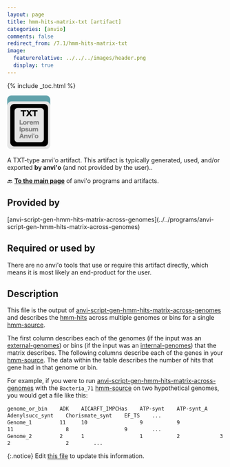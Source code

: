 ```yaml
---
layout: page
title: hmm-hits-matrix-txt [artifact]
categories: [anvio]
comments: false
redirect_from: /7.1/hmm-hits-matrix-txt
image:
  featurerelative: ../../../images/header.png
  display: true
---
```



{% include _toc.html %}


<img src="../../images/icons/TXT.png" alt="TXT" style="width:100px; border:none" />

A TXT-type anvi'o artifact. This artifact is typically generated, used, and/or exported **by anvi'o** (and not provided by the user)..

🔙 **[To the main page](../../)** of anvi'o programs and artifacts.

## Provided by


<p style="text-align: left" markdown="1"><span class="artifact-p">[anvi-script-gen-hmm-hits-matrix-across-genomes](../../programs/anvi-script-gen-hmm-hits-matrix-across-genomes)</span></p>


## Required or used by


There are no anvi'o tools that use or require this artifact directly, which means it is most likely an end-product for the user.


## Description

This file is the output of <span class="artifact-n">[anvi-script-gen-hmm-hits-matrix-across-genomes](/software/anvio/help/7.1/programs/anvi-script-gen-hmm-hits-matrix-across-genomes)</span> and describes the <span class="artifact-n">[hmm-hits](/software/anvio/help/7.1/artifacts/hmm-hits)</span> across multiple genomes or bins for a single <span class="artifact-n">[hmm-source](/software/anvio/help/7.1/artifacts/hmm-source)</span>. 

The first column describes each of the genomes (if the input was an <span class="artifact-n">[external-genomes](/software/anvio/help/7.1/artifacts/external-genomes)</span>) or bins (if the input was an <span class="artifact-n">[internal-genomes](/software/anvio/help/7.1/artifacts/internal-genomes)</span>) that the matrix describes. The following columns describe each of the genes in your <span class="artifact-n">[hmm-source](/software/anvio/help/7.1/artifacts/hmm-source)</span>. The data within the table describes the number of hits that gene had in that genome or bin. 

For example, if you were to run <span class="artifact-n">[anvi-script-gen-hmm-hits-matrix-across-genomes](/software/anvio/help/7.1/programs/anvi-script-gen-hmm-hits-matrix-across-genomes)</span> with the `Bacteria_71` <span class="artifact-n">[hmm-source](/software/anvio/help/7.1/artifacts/hmm-source)</span> on two hypothetical genomes, you would get a file like this:

    genome_or_bin    ADK    AICARFT_IMPCHas    ATP-synt    ATP-synt_A    Adenylsucc_synt    Chorismate_synt    EF_TS    ...
    Genome_1         11     10                 9           9             11                 8                  9        ...
    Genome_2         2      1                  1           2             3                  2                  2        ...


{:.notice}
Edit [this file](https://github.com/merenlab/anvio/tree/master/anvio/docs/artifacts/hmm-hits-matrix-txt.md) to update this information.

